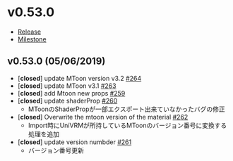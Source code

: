 # v0.53.0

* [Release](https://github.com/vrm-c/UniVRM/releases/tag/v0.53.0)
* [Milestone](https://github.com/vrm-c/UniVRM/milestone/12?closed=1)

## v0.53.0 (05/06/2019)

- [**closed**] update MToon version v3.2 [#264](https://github.com/vrm-c/UniVRM/pull/264)
- [**closed**] update MToon v3.1 [#263](https://github.com/vrm-c/UniVRM/pull/263)
- [**closed**] add Mtoon new props [#259](https://github.com/vrm-c/UniVRM/pull/259)
- [**closed**] update shaderProp [#260](https://github.com/vrm-c/UniVRM/pull/260)
  * MToonのShaderPropが一部エクスポート出来ていなかったバグの修正
- [**closed**] Overwrite the mtoon version of the material [#262](https://github.com/vrm-c/UniVRM/pull/262) 
  * Import時にUniVRMが所持しているMToonのバージョン番号に変換する処理を追加
- [**closed**] update version numbder [#261](https://github.com/vrm-c/UniVRM/pull/261) 
  * バージョン番号更新
